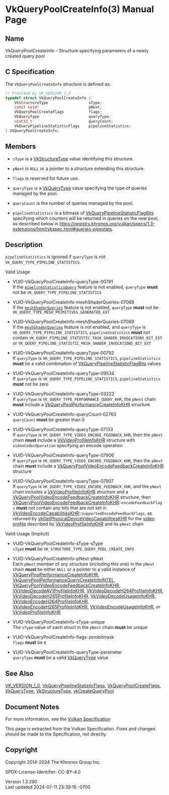 # VkQueryPoolCreateInfo(3) Manual Page

## Name

VkQueryPoolCreateInfo - Structure specifying parameters of a newly
created query pool



## <a href="#_c_specification" class="anchor"></a>C Specification

The `VkQueryPoolCreateInfo` structure is defined as:

``` c
// Provided by VK_VERSION_1_0
typedef struct VkQueryPoolCreateInfo {
    VkStructureType                  sType;
    const void*                      pNext;
    VkQueryPoolCreateFlags           flags;
    VkQueryType                      queryType;
    uint32_t                         queryCount;
    VkQueryPipelineStatisticFlags    pipelineStatistics;
} VkQueryPoolCreateInfo;
```

## <a href="#_members" class="anchor"></a>Members

- `sType` is a [VkStructureType](https://registry.khronos.org/vulkan/specs/1.3-extensions/man/html/VkStructureType.html) value identifying
  this structure.

- `pNext` is `NULL` or a pointer to a structure extending this
  structure.

- `flags` is reserved for future use.

- `queryType` is a [VkQueryType](https://registry.khronos.org/vulkan/specs/1.3-extensions/man/html/VkQueryType.html) value specifying the
  type of queries managed by the pool.

- `queryCount` is the number of queries managed by the pool.

- `pipelineStatistics` is a bitmask of
  [VkQueryPipelineStatisticFlagBits](https://registry.khronos.org/vulkan/specs/1.3-extensions/man/html/VkQueryPipelineStatisticFlagBits.html)
  specifying which counters will be returned in queries on the new pool,
  as described below in <a
  href="https://registry.khronos.org/vulkan/specs/1.3-extensions/html/vkspec.html#queries-pipestats"
  class="bare" target="_blank"
  rel="noopener">https://registry.khronos.org/vulkan/specs/1.3-extensions/html/vkspec.html#queries-pipestats</a>.

## <a href="#_description" class="anchor"></a>Description

`pipelineStatistics` is ignored if `queryType` is not
`VK_QUERY_TYPE_PIPELINE_STATISTICS`.

Valid Usage

- <a href="#VUID-VkQueryPoolCreateInfo-queryType-00791"
  id="VUID-VkQueryPoolCreateInfo-queryType-00791"></a>
  VUID-VkQueryPoolCreateInfo-queryType-00791  
  If the <a
  href="https://registry.khronos.org/vulkan/specs/1.3-extensions/html/vkspec.html#features-pipelineStatisticsQuery"
  target="_blank" rel="noopener"><code>pipelineStatisticsQuery</code></a>
  feature is not enabled, `queryType` **must** not be
  `VK_QUERY_TYPE_PIPELINE_STATISTICS`

- <a href="#VUID-VkQueryPoolCreateInfo-meshShaderQueries-07068"
  id="VUID-VkQueryPoolCreateInfo-meshShaderQueries-07068"></a>
  VUID-VkQueryPoolCreateInfo-meshShaderQueries-07068  
  If the <a
  href="https://registry.khronos.org/vulkan/specs/1.3-extensions/html/vkspec.html#features-meshShaderQueries"
  target="_blank" rel="noopener"><code>meshShaderQueries</code></a>
  feature is not enabled, `queryType` **must** not be
  `VK_QUERY_TYPE_MESH_PRIMITIVES_GENERATED_EXT`

- <a href="#VUID-VkQueryPoolCreateInfo-meshShaderQueries-07069"
  id="VUID-VkQueryPoolCreateInfo-meshShaderQueries-07069"></a>
  VUID-VkQueryPoolCreateInfo-meshShaderQueries-07069  
  If the <a
  href="https://registry.khronos.org/vulkan/specs/1.3-extensions/html/vkspec.html#features-meshShaderQueries"
  target="_blank" rel="noopener"><code>meshShaderQueries</code></a>
  feature is not enabled, and `queryType` is
  `VK_QUERY_TYPE_PIPELINE_STATISTICS`, `pipelineStatistics` **must** not
  contain `VK_QUERY_PIPELINE_STATISTIC_TASK_SHADER_INVOCATIONS_BIT_EXT`
  or `VK_QUERY_PIPELINE_STATISTIC_MESH_SHADER_INVOCATIONS_BIT_EXT`

- <a href="#VUID-VkQueryPoolCreateInfo-queryType-00792"
  id="VUID-VkQueryPoolCreateInfo-queryType-00792"></a>
  VUID-VkQueryPoolCreateInfo-queryType-00792  
  If `queryType` is `VK_QUERY_TYPE_PIPELINE_STATISTICS`,
  `pipelineStatistics` **must** be a valid combination of
  [VkQueryPipelineStatisticFlagBits](https://registry.khronos.org/vulkan/specs/1.3-extensions/man/html/VkQueryPipelineStatisticFlagBits.html)
  values

- <a href="#VUID-VkQueryPoolCreateInfo-queryType-09534"
  id="VUID-VkQueryPoolCreateInfo-queryType-09534"></a>
  VUID-VkQueryPoolCreateInfo-queryType-09534  
  If `queryType` is `VK_QUERY_TYPE_PIPELINE_STATISTICS`,
  `pipelineStatistics` **must** not be zero

- <a href="#VUID-VkQueryPoolCreateInfo-queryType-03222"
  id="VUID-VkQueryPoolCreateInfo-queryType-03222"></a>
  VUID-VkQueryPoolCreateInfo-queryType-03222  
  If `queryType` is `VK_QUERY_TYPE_PERFORMANCE_QUERY_KHR`, the `pNext`
  chain **must** include a
  [VkQueryPoolPerformanceCreateInfoKHR](https://registry.khronos.org/vulkan/specs/1.3-extensions/man/html/VkQueryPoolPerformanceCreateInfoKHR.html)
  structure

- <a href="#VUID-VkQueryPoolCreateInfo-queryCount-02763"
  id="VUID-VkQueryPoolCreateInfo-queryCount-02763"></a>
  VUID-VkQueryPoolCreateInfo-queryCount-02763  
  `queryCount` **must** be greater than 0

- <a href="#VUID-VkQueryPoolCreateInfo-queryType-07133"
  id="VUID-VkQueryPoolCreateInfo-queryType-07133"></a>
  VUID-VkQueryPoolCreateInfo-queryType-07133  
  If `queryType` is `VK_QUERY_TYPE_VIDEO_ENCODE_FEEDBACK_KHR`, then the
  `pNext` chain **must** include a
  [VkVideoProfileInfoKHR](https://registry.khronos.org/vulkan/specs/1.3-extensions/man/html/VkVideoProfileInfoKHR.html) structure with
  `videoCodecOperation` specifying an encode operation

- <a href="#VUID-VkQueryPoolCreateInfo-queryType-07906"
  id="VUID-VkQueryPoolCreateInfo-queryType-07906"></a>
  VUID-VkQueryPoolCreateInfo-queryType-07906  
  If `queryType` is `VK_QUERY_TYPE_VIDEO_ENCODE_FEEDBACK_KHR`, then the
  `pNext` chain **must** include a
  [VkQueryPoolVideoEncodeFeedbackCreateInfoKHR](https://registry.khronos.org/vulkan/specs/1.3-extensions/man/html/VkQueryPoolVideoEncodeFeedbackCreateInfoKHR.html)
  structure

- <a href="#VUID-VkQueryPoolCreateInfo-queryType-07907"
  id="VUID-VkQueryPoolCreateInfo-queryType-07907"></a>
  VUID-VkQueryPoolCreateInfo-queryType-07907  
  If `queryType` is `VK_QUERY_TYPE_VIDEO_ENCODE_FEEDBACK_KHR`, and the
  `pNext` chain includes a
  [VkVideoProfileInfoKHR](https://registry.khronos.org/vulkan/specs/1.3-extensions/man/html/VkVideoProfileInfoKHR.html) structure and a
  [VkQueryPoolVideoEncodeFeedbackCreateInfoKHR](https://registry.khronos.org/vulkan/specs/1.3-extensions/man/html/VkQueryPoolVideoEncodeFeedbackCreateInfoKHR.html)
  structure, then
  [VkQueryPoolVideoEncodeFeedbackCreateInfoKHR](https://registry.khronos.org/vulkan/specs/1.3-extensions/man/html/VkQueryPoolVideoEncodeFeedbackCreateInfoKHR.html)::`encodeFeedbackFlags`
  **must** not contain any bits that are not set in
  [VkVideoEncodeCapabilitiesKHR](https://registry.khronos.org/vulkan/specs/1.3-extensions/man/html/VkVideoEncodeCapabilitiesKHR.html)::`supportedEncodeFeedbackFlags`,
  as returned by
  [vkGetPhysicalDeviceVideoCapabilitiesKHR](https://registry.khronos.org/vulkan/specs/1.3-extensions/man/html/vkGetPhysicalDeviceVideoCapabilitiesKHR.html)
  for the <a
  href="https://registry.khronos.org/vulkan/specs/1.3-extensions/html/vkspec.html#video-profiles"
  target="_blank" rel="noopener">video profile</a> described by
  [VkVideoProfileInfoKHR](https://registry.khronos.org/vulkan/specs/1.3-extensions/man/html/VkVideoProfileInfoKHR.html) and its `pNext`
  chain

Valid Usage (Implicit)

- <a href="#VUID-VkQueryPoolCreateInfo-sType-sType"
  id="VUID-VkQueryPoolCreateInfo-sType-sType"></a>
  VUID-VkQueryPoolCreateInfo-sType-sType  
  `sType` **must** be `VK_STRUCTURE_TYPE_QUERY_POOL_CREATE_INFO`

- <a href="#VUID-VkQueryPoolCreateInfo-pNext-pNext"
  id="VUID-VkQueryPoolCreateInfo-pNext-pNext"></a>
  VUID-VkQueryPoolCreateInfo-pNext-pNext  
  Each `pNext` member of any structure (including this one) in the
  `pNext` chain **must** be either `NULL` or a pointer to a valid
  instance of
  [VkQueryPoolPerformanceCreateInfoKHR](https://registry.khronos.org/vulkan/specs/1.3-extensions/man/html/VkQueryPoolPerformanceCreateInfoKHR.html),
  [VkQueryPoolPerformanceQueryCreateInfoINTEL](https://registry.khronos.org/vulkan/specs/1.3-extensions/man/html/VkQueryPoolPerformanceQueryCreateInfoINTEL.html),
  [VkQueryPoolVideoEncodeFeedbackCreateInfoKHR](https://registry.khronos.org/vulkan/specs/1.3-extensions/man/html/VkQueryPoolVideoEncodeFeedbackCreateInfoKHR.html),
  [VkVideoDecodeAV1ProfileInfoKHR](https://registry.khronos.org/vulkan/specs/1.3-extensions/man/html/VkVideoDecodeAV1ProfileInfoKHR.html),
  [VkVideoDecodeH264ProfileInfoKHR](https://registry.khronos.org/vulkan/specs/1.3-extensions/man/html/VkVideoDecodeH264ProfileInfoKHR.html),
  [VkVideoDecodeH265ProfileInfoKHR](https://registry.khronos.org/vulkan/specs/1.3-extensions/man/html/VkVideoDecodeH265ProfileInfoKHR.html),
  [VkVideoDecodeUsageInfoKHR](https://registry.khronos.org/vulkan/specs/1.3-extensions/man/html/VkVideoDecodeUsageInfoKHR.html),
  [VkVideoEncodeH264ProfileInfoKHR](https://registry.khronos.org/vulkan/specs/1.3-extensions/man/html/VkVideoEncodeH264ProfileInfoKHR.html),
  [VkVideoEncodeH265ProfileInfoKHR](https://registry.khronos.org/vulkan/specs/1.3-extensions/man/html/VkVideoEncodeH265ProfileInfoKHR.html),
  [VkVideoEncodeUsageInfoKHR](https://registry.khronos.org/vulkan/specs/1.3-extensions/man/html/VkVideoEncodeUsageInfoKHR.html), or
  [VkVideoProfileInfoKHR](https://registry.khronos.org/vulkan/specs/1.3-extensions/man/html/VkVideoProfileInfoKHR.html)

- <a href="#VUID-VkQueryPoolCreateInfo-sType-unique"
  id="VUID-VkQueryPoolCreateInfo-sType-unique"></a>
  VUID-VkQueryPoolCreateInfo-sType-unique  
  The `sType` value of each struct in the `pNext` chain **must** be
  unique

- <a href="#VUID-VkQueryPoolCreateInfo-flags-zerobitmask"
  id="VUID-VkQueryPoolCreateInfo-flags-zerobitmask"></a>
  VUID-VkQueryPoolCreateInfo-flags-zerobitmask  
  `flags` **must** be `0`

- <a href="#VUID-VkQueryPoolCreateInfo-queryType-parameter"
  id="VUID-VkQueryPoolCreateInfo-queryType-parameter"></a>
  VUID-VkQueryPoolCreateInfo-queryType-parameter  
  `queryType` **must** be a valid [VkQueryType](https://registry.khronos.org/vulkan/specs/1.3-extensions/man/html/VkQueryType.html) value

## <a href="#_see_also" class="anchor"></a>See Also

[VK_VERSION_1_0](https://registry.khronos.org/vulkan/specs/1.3-extensions/man/html/VK_VERSION_1_0.html),
[VkQueryPipelineStatisticFlags](https://registry.khronos.org/vulkan/specs/1.3-extensions/man/html/VkQueryPipelineStatisticFlags.html),
[VkQueryPoolCreateFlags](https://registry.khronos.org/vulkan/specs/1.3-extensions/man/html/VkQueryPoolCreateFlags.html),
[VkQueryType](https://registry.khronos.org/vulkan/specs/1.3-extensions/man/html/VkQueryType.html),
[VkStructureType](https://registry.khronos.org/vulkan/specs/1.3-extensions/man/html/VkStructureType.html),
[vkCreateQueryPool](https://registry.khronos.org/vulkan/specs/1.3-extensions/man/html/vkCreateQueryPool.html)

## <a href="#_document_notes" class="anchor"></a>Document Notes

For more information, see the <a
href="https://registry.khronos.org/vulkan/specs/1.3-extensions/html/vkspec.html#VkQueryPoolCreateInfo"
target="_blank" rel="noopener">Vulkan Specification</a>

This page is extracted from the Vulkan Specification. Fixes and changes
should be made to the Specification, not directly.

## <a href="#_copyright" class="anchor"></a>Copyright

Copyright 2014-2024 The Khronos Group Inc.

SPDX-License-Identifier: CC-BY-4.0

Version 1.3.290  
Last updated 2024-07-11 23:39:16 -0700
